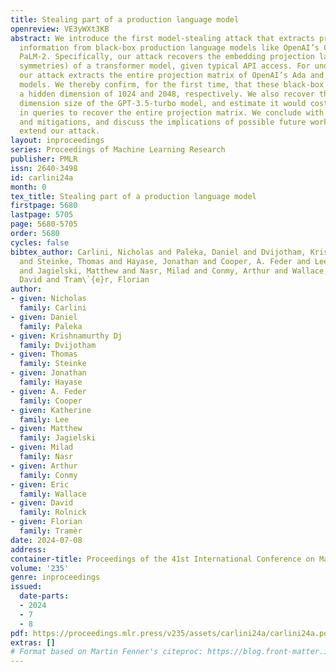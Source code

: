 ```yaml
---
title: Stealing part of a production language model
openreview: VE3yWXt3KB
abstract: We introduce the first model-stealing attack that extracts precise, nontrivial
  information from black-box production language models like OpenAI’s ChatGPT or Google’s
  PaLM-2. Specifically, our attack recovers the embedding projection layer (up to
  symmetries) of a transformer model, given typical API access. For under $20 USD,
  our attack extracts the entire projection matrix of OpenAI’s Ada and Babbage language
  models. We thereby confirm, for the first time, that these black-box models have
  a hidden dimension of 1024 and 2048, respectively. We also recover the exact hidden
  dimension size of the GPT-3.5-turbo model, and estimate it would cost under \$2,000
  in queries to recover the entire projection matrix. We conclude with potential defenses
  and mitigations, and discuss the implications of possible future work that could
  extend our attack.
layout: inproceedings
series: Proceedings of Machine Learning Research
publisher: PMLR
issn: 2640-3498
id: carlini24a
month: 0
tex_title: Stealing part of a production language model
firstpage: 5680
lastpage: 5705
page: 5680-5705
order: 5680
cycles: false
bibtex_author: Carlini, Nicholas and Paleka, Daniel and Dvijotham, Krishnamurthy Dj
  and Steinke, Thomas and Hayase, Jonathan and Cooper, A. Feder and Lee, Katherine
  and Jagielski, Matthew and Nasr, Milad and Conmy, Arthur and Wallace, Eric and Rolnick,
  David and Tram\`{e}r, Florian
author:
- given: Nicholas
  family: Carlini
- given: Daniel
  family: Paleka
- given: Krishnamurthy Dj
  family: Dvijotham
- given: Thomas
  family: Steinke
- given: Jonathan
  family: Hayase
- given: A. Feder
  family: Cooper
- given: Katherine
  family: Lee
- given: Matthew
  family: Jagielski
- given: Milad
  family: Nasr
- given: Arthur
  family: Conmy
- given: Eric
  family: Wallace
- given: David
  family: Rolnick
- given: Florian
  family: Tramèr
date: 2024-07-08
address:
container-title: Proceedings of the 41st International Conference on Machine Learning
volume: '235'
genre: inproceedings
issued:
  date-parts:
  - 2024
  - 7
  - 8
pdf: https://proceedings.mlr.press/v235/assets/carlini24a/carlini24a.pdf
extras: []
# Format based on Martin Fenner's citeproc: https://blog.front-matter.io/posts/citeproc-yaml-for-bibliographies/
---
```

